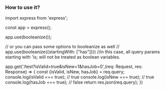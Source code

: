 ### How to use it?

import express from 'express';

const app = express();

app.use(booleanize());

// or you can pass some options to booleanize as well
// app.use(booleanize({startingWith: ["has"]})) //in this case, all query params starting with 'is; will not be treated as boolean variables.

app.get('/test?isValid=true&isNew=1&hasJob=0',(req: Request, res: Response) => {
    const {isValid, isNew, hasJob} = req.query;
    console.log(isValid === true); // true
    console.log(isNew === true); // true
    console.log(hasJob === true); // false
    return res.json(req.query);
})

